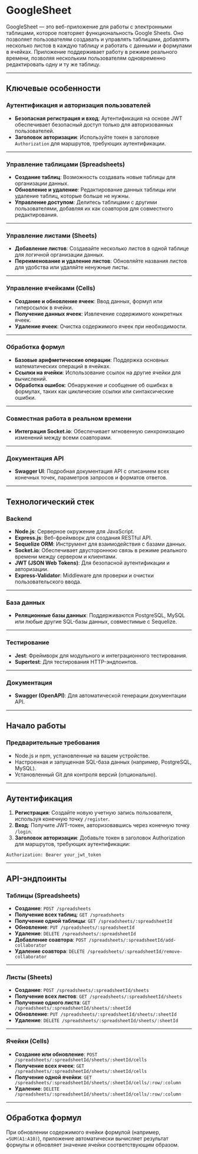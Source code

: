 # GoogleSheet

GoogleSheet — это веб-приложение для работы с электронными таблицами, которое повторяет функциональность Google Sheets. 
Оно позволяет пользователям создавать и управлять таблицами, добавлять несколько листов в каждую таблицу и работать с данными и формулами в ячейках. 
Приложение поддерживает работу в режиме реального времени, позволяя нескольким пользователям одновременно редактировать одну и ту же таблицу.

---

## Ключевые особенности

### **Аутентификация и авторизация пользователей**
- **Безопасная регистрация и вход**: Аутентификация на основе JWT обеспечивает безопасный доступ только для авторизованных пользователей.
- **Заголовок авторизации**: Используйте токен в заголовке `Authorization` для маршрутов, требующих аутентификации.

---

### **Управление таблицами (Spreadsheets)**
- **Создание таблиц**: Возможность создавать новые таблицы для организации данных.
- **Обновление и удаление**: Редактирование данных таблицы или удаление таблиц, которые больше не нужны.
- **Управление доступом**: Делитесь таблицами с другими пользователями, добавляя их как соавторов для совместного редактирования.

---

### **Управление листами (Sheets)**
- **Добавление листов**: Создавайте несколько листов в одной таблице для логичной организации данных.
- **Переименование и удаление листов**: Обновляйте названия листов для удобства или удаляйте ненужные листы.

---

### **Управление ячейками (Cells)**
- **Создание и обновление ячеек**: Ввод данных, формул или гиперссылок в ячейки.
- **Получение данных ячеек**: Извлечение содержимого конкретных ячеек.
- **Удаление ячеек**: Очистка содержимого ячеек при необходимости.

---

### **Обработка формул**
- **Базовые арифметические операции**: Поддержка основных математических операций в ячейках.
- **Ссылки на ячейки**: Использование ссылок на другие ячейки для вычислений.
- **Обработка ошибок**: Обнаружение и сообщение об ошибках в формулах, таких как циклические ссылки или синтаксические ошибки.

---

### **Совместная работа в реальном времени**
- **Интеграция Socket.io**: Обеспечивает мгновенную синхронизацию изменений между всеми соавторами.

---

### **Документация API**
- **Swagger UI**: Подробная документация API с описанием всех конечных точек, параметров запросов и форматов ответов.

---

## Технологический стек

### **Backend**
- **Node.js**: Серверное окружение для JavaScript.
- **Express.js**: Веб-фреймворк для создания RESTful API.
- **Sequelize ORM**: Инструмент для взаимодействия с базами данных.
- **Socket.io**: Обеспечивает двустороннюю связь в режиме реального времени между сервером и клиентами.
- **JWT (JSON Web Tokens)**: Для безопасной аутентификации и авторизации.
- **Express-Validator**: Middleware для проверки и очистки пользовательского ввода.

---

### **База данных**
- **Реляционные базы данных**: Поддерживаются PostgreSQL, MySQL или любые другие SQL-базы данных, совместимые с Sequelize.

---

### **Тестирование**
- **Jest**: Фреймворк для модульного и интеграционного тестирования.
- **Supertest**: Для тестирования HTTP-эндпоинтов.

---

### **Документация**
- **Swagger (OpenAPI)**: Для автоматической генерации документации API.

---

## Начало работы

### **Предварительные требования**
- Node.js и npm, установленные на вашем устройстве.
- Настроенная и запущенная SQL-база данных (например, PostgreSQL, MySQL).
- Установленный Git для контроля версий (опционально).

---

## Аутентификация

1. **Регистрация**: Создайте новую учетную запись пользователя, используя конечную точку `/register`.
2. **Вход**: Получите JWT-токен, авторизовавшись через конечную точку `/login`.
3. **Заголовок авторизации**: Добавьте токен в заголовок Authorization для маршрутов, требующих аутентификации:

```plaintext
Authorization: Bearer your_jwt_token
```

---

## API-эндпоинты

### **Таблицы (Spreadsheets)**
- **Создание**: `POST /spreadsheets`
- **Получение всех таблиц**: `GET /spreadsheets`
- **Получение одной таблицы**: `GET /spreadsheets/:spreadsheetId`
- **Обновление**: `PUT /spreadsheets/:spreadsheetId`
- **Удаление**: `DELETE /spreadsheets/:spreadsheetId`
- **Добавление соавтора**: `POST /spreadsheets/:spreadsheetId/add-collaborator`
- **Удаление соавтора**: `DELETE /spreadsheets/:spreadsheetId/remove-collaborator`

---

### **Листы (Sheets)**
- **Создание**: `POST /spreadsheets/:spreadsheetId/sheets`
- **Получение всех листов**: `GET /spreadsheets/:spreadsheetId/sheets`
- **Получение одного листа**: `GET /spreadsheets/:spreadsheetId/sheets/:sheetId`
- **Обновление**: `PUT /spreadsheets/:spreadsheetId/sheets/:sheetId`
- **Удаление**: `DELETE /spreadsheets/:spreadsheetId/sheets/:sheetId`

---

### **Ячейки (Cells)**
- **Создание или обновление**: `POST /spreadsheets/:spreadsheetId/sheets/:sheetId/cells`
- **Получение всех ячеек**: `GET /spreadsheets/:spreadsheetId/sheets/:sheetId/cells`
- **Получение одной ячейки**: `GET /spreadsheets/:spreadsheetId/sheets/:sheetId/cells/:row/:column`
- **Удаление**: `DELETE /spreadsheets/:spreadsheetId/sheets/:sheetId/cells/:row/:column`

---

## Обработка формул
При обновлении содержимого ячейки формулой (например, `=SUM(A1:A10)`), приложение автоматически вычисляет результат формулы и обновляет значение ячейки соответствующим образом.
